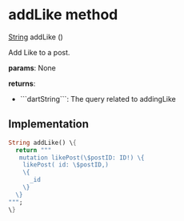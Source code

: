 


# addLike method








[String](https://api.flutter.dev/flutter/dart-core/String-class.html) addLike
()





<p>Add Like to a post.</p>
<p><strong>params</strong>:
  None</p>
<p><strong>returns</strong>:</p>
<ul>
<li>```dartString```: The query related to addingLike</li>
</ul>



## Implementation

```dart
String addLike() \{
  return """
   mutation likePost(\$postID: ID!) \{
    likePost( id: \$postID,)
    \{
      _id
    \}
  \}
""";
\}
```







